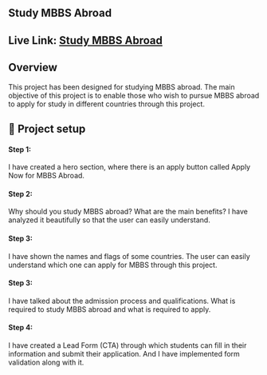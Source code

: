 
## Study MBBS Abroad
## Live Link: [Study MBBS Abroad](https://study-mbbs-abroad-five.vercel.app)

## Overview
This project has been designed for studying MBBS abroad. The main objective of this project is to enable those who wish to pursue MBBS abroad to apply for study in different countries through this project.

## 🚀 Project setup


#### Step 1:
I have created a hero section, where there is an apply button called Apply Now for MBBS Abroad.

#### Step 2:
Why should you study MBBS abroad? What are the main benefits? I have analyzed it beautifully so that the user can easily understand.

#### Step 3:
I have shown the names and flags of some countries. The user can easily understand which one can apply for MBBS through this project.

#### Step 3:
I have talked about the admission process and qualifications. What is required to study MBBS abroad and what is required to apply.
#### Step 4:
I have created a Lead Form (CTA) through which students can fill in their information and submit their application. And I have implemented form validation along with it.